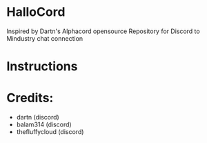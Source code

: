 # HalloCord
Inspired by Dartn's Alphacord opensource Repository for Discord to Mindustry chat connection

# Instructions



# Credits:
 - dartn (discord)
 - balam314 (discord)
 - thefluffycloud (discord)
